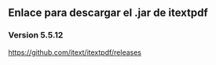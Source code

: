 ## Enlace para descargar el .jar de itextpdf
### Version 5.5.12

https://github.com/itext/itextpdf/releases